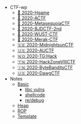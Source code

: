 <!--
<center>
<a href='#/'>
<img src="http://image.taqini.space/img/owl.png" width=128>
</a>
<p>Powered by docsify</p>
</center>
-->
* CTF-wp
  * [📖 2020-Hgame](ctf/Hgame-2020/ "杭电新生赛 - 20200116/0214")
  * [📖 2020-ACTF](ctf/ACTF-2020/ "中南大学新生赛 - 20200201/14")
  * [📖 2020-MetasequoiaCTF](ctf/MetasequoiaCTF-2020/ "MetasequoiaCTF writeup - 20200220/21")
  * [📖 2020-BJDCTF-2nd](ctf/BJDCTF-2nd-2020/ "BJDCTF 2nd Pwn出题人wp - 20200321/23")
  * [📖 2020-WUST-CTF](ctf/WUST-CTF-2020/ "WUST-CTF 萌新赛 - 20200327/30")
  * [📖 2020-Merak-CTF](ctf/MrCTF-2020/ "merak-ctf 天璇新生赛 - 20200327/30")
  * [🇸🇪 2020-MidnightsunCTF](ctf/MidnightsunCTF-2020/ "MidnightsunCTF2020 - 20200404/05")
  * [🇺🇸 2020-AUCTF](ctf/AUCTF-2020/ "AUCTF2020 - 20200403/06")
  * [🇳🇴 2020-TG:Hack](ctf/TGHACK-2020/ "TG:Hack2020 - 20200411/12")
  * [🇹🇳 2020-HackZoneVIIICTF](ctf/HackZoneVIIICTF-2020/ "HackZoneVIII - 20200412")
  * [🇮🇳 2020-ByteBanditsCTF](ctf/ByteBanditsCTF-2020/ "ByteBanditsCTF - 20200412")
  * [🇺🇸 2020-DawgCTF](ctf/DawgCTF-2020/ "DawgCTF - 20200411/13")
* Notes
  * [Basic](note/basic/)
    * [libc vulns](note/basic/libc.md)
    * [shellcode](note/basic/shellcode.md)
    * [re/debug](note/basic/debug.md)
  * [Heap](note/heap/)
  * [ROP](note/rop/)
  * [Template](pwn-demo.md)

